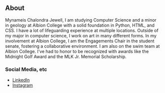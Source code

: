 ## About

 Mynameis Chalondra Jewell, I am studying Computer Science and a minor in geology at Albion College with a
 solid foundation in Python, HTML, and CSS. I have a lot of lifeguarding experience at multiple locations. Outside
 of my major in computer science, I work on art in many different forms. In my involvement at Albion College, I am
 the Engagements Chair in the student senate, fostering a collaborative environment. I am also on the swim team at
 Albion College. I've had to honor to be recognized with awards like the Midnight Golf Award and the MLK Jr.
 Memorial Scholarship.

### Social Media, etc


- [LinkedIn](www.linkedin.com/in/chalondra-jewell-5a6392210)
- [Instagram](https://www.instagram.com/jewell.c_j/)

